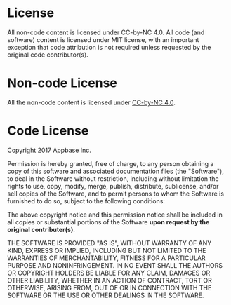 # License

All non-code content is licensed under CC-by-NC 4.0. All code \(and software\) content is licensed under MIT license, with an important exception that code attribution is not required unless requested by the original code contributor\(s\).

# Non-code License

All the non-code content is licensed under [CC-by-NC 4.0](https://creativecommons.org/licenses/by-nc/4.0/).

# Code License

Copyright 2017 Appbase Inc.

Permission is hereby granted, free of charge, to any person obtaining a copy of this software and associated documentation files (the "Software"), to deal in the Software without restriction, including without limitation the rights to use, copy, modify, merge, publish, distribute, sublicense, and/or sell copies of the Software, and to permit persons to whom the Software is furnished to do so, subject to the following conditions:

The above copyright notice and this permission notice shall be included in all copies or substantial portions of the Software **upon request by the original contributer(s)**.

THE SOFTWARE IS PROVIDED "AS IS", WITHOUT WARRANTY OF ANY KIND, EXPRESS OR IMPLIED, INCLUDING BUT NOT LIMITED TO THE WARRANTIES OF MERCHANTABILITY, FITNESS FOR A PARTICULAR PURPOSE AND NONINFRINGEMENT. IN NO EVENT SHALL THE AUTHORS OR COPYRIGHT HOLDERS BE LIABLE FOR ANY CLAIM, DAMAGES OR OTHER LIABILITY, WHETHER IN AN ACTION OF CONTRACT, TORT OR OTHERWISE, ARISING FROM, OUT OF OR IN CONNECTION WITH THE SOFTWARE OR THE USE OR OTHER DEALINGS IN THE SOFTWARE.
